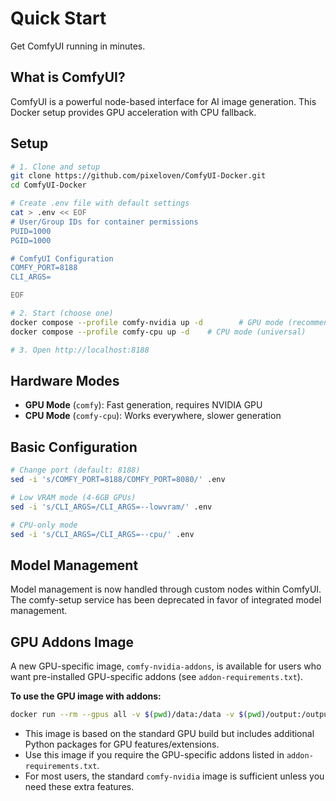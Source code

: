 # Quick Start

Get ComfyUI running in minutes.

## What is ComfyUI?

ComfyUI is a powerful node-based interface for AI image generation. This Docker setup provides GPU acceleration with CPU fallback.

## Setup

```bash
# 1. Clone and setup
git clone https://github.com/pixeloven/ComfyUI-Docker.git
cd ComfyUI-Docker

# Create .env file with default settings
cat > .env << EOF
# User/Group IDs for container permissions
PUID=1000
PGID=1000

# ComfyUI Configuration
COMFY_PORT=8188
CLI_ARGS=

EOF

# 2. Start (choose one)
docker compose --profile comfy-nvidia up -d        # GPU mode (recommended)
docker compose --profile comfy-cpu up -d    # CPU mode (universal)

# 3. Open http://localhost:8188
```

## Hardware Modes

- **GPU Mode** (`comfy`): Fast generation, requires NVIDIA GPU
- **CPU Mode** (`comfy-cpu`): Works everywhere, slower generation

## Basic Configuration

```bash
# Change port (default: 8188)
sed -i 's/COMFY_PORT=8188/COMFY_PORT=8080/' .env

# Low VRAM mode (4-6GB GPUs)
sed -i 's/CLI_ARGS=/CLI_ARGS=--lowvram/' .env

# CPU-only mode
sed -i 's/CLI_ARGS=/CLI_ARGS=--cpu/' .env
```

## Model Management

Model management is now handled through custom nodes within ComfyUI. The comfy-setup service has been deprecated in favor of integrated model management. 

## GPU Addons Image

A new GPU-specific image, `comfy-nvidia-addons`, is available for users who want pre-installed GPU-specific addons (see `addon-requirements.txt`).

**To use the GPU image with addons:**

```bash
docker run --rm --gpus all -v $(pwd)/data:/data -v $(pwd)/output:/output -p 8188:8188 ghcr.io/pixeloven/comfyui-docker/comfy-nvidia-addons:latest
```

- This image is based on the standard GPU build but includes additional Python packages for GPU features/extensions.
- Use this image if you require the GPU-specific addons listed in `addon-requirements.txt`.
- For most users, the standard `comfy-nvidia` image is sufficient unless you need these extra features. 